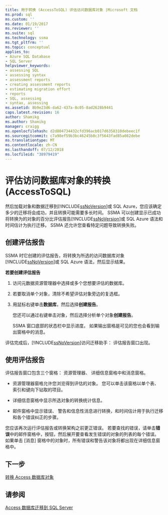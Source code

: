 ```yaml
---
title: 用于转换 (AccessToSQL) 评估访问数据库对象 |Microsoft 文档
ms.prod: sql
ms.custom: ''
ms.date: 01/19/2017
ms.reviewer: ''
ms.suite: sql
ms.technology: ssma
ms.tgt_pltfrm: ''
ms.topic: conceptual
applies_to:
- Azure SQL Database
- SQL Server
helpviewer_keywords:
- assessing SQL
- assessing syntax
- assessment reports
- creating assessment reports
- estimating migration effort
- reports
- SQL, assessing
- syntax, assessing
ms.assetid: 8b9e23d6-da62-437a-8c05-8ad2628b9441
caps.latest.revision: 16
author: Shamikg
ms.author: Shamikg
manager: craigg
ms.openlocfilehash: d2d804734432cfd396acb017d6358310debeec1f
ms.sourcegitcommit: c7a98ef59b3bc46245b8c3f5643fad85a082debe
ms.translationtype: MT
ms.contentlocale: zh-CN
ms.lasthandoff: 07/12/2018
ms.locfileid: "38979419"
---
```

# <a name="assessing-access-database-objects-for-conversion-accesstosql"></a>评估访问数据库对象的转换 (AccessToSQL)
然后加载对象和数据迁移到[!INCLUDE[ssNoVersion](../../includes/ssnoversion_md.md)]或 SQL Azure，您应该确定多少的迁移将会成功，并且转换可能需要多长时间。 SSMA 可以创建显示已成功将转换为的对象的百分比评估报告[!INCLUDE[ssNoVersion](../../includes/ssnoversion_md.md)]或 SQL Azure 语法和时间估计为执行迁移。 SSMA 还允许您查看特定问题导致转换失败。  
  
## <a name="creating-assessment-reports"></a>创建评估报告  
SSMA 时它创建的评估报告，将转换为所选的访问数据库对象[!INCLUDE[ssNoVersion](../../includes/ssnoversion_md.md)]或 SQL Azure 语法，然后显示结果。  
  
**若要创建评估报告**  
  
1.  访问元数据资源管理器中选择或多个您想要评估的数据库。  
  
2.  若要取消单个对象，清除不希望评估对象旁边的复选框。  
  
3.  用鼠标右键单击**数据库**，然后选择**创建报告**。  
  
    您还可以通过右键单击对象，然后选择分析单个对象**创建报告**。  
  
    SSMA 窗口底部的状态栏中显示进度。 如果输出窗格是可见的您也会看到输出窗格中的消息。  
  
评估完成后，[!INCLUDE[ssNoVersion](../../includes/ssnoversion_md.md)]访问迁移助手： 评估报告窗口出现。  
  
## <a name="using-assessment-reports"></a>使用评估报告  
评估报告窗口包含三个窗格： 资源管理器、 详细信息窗格中和消息窗格。  
  
-   资源管理器窗格允许您浏览得到评估的对象。 您可以单击该窗格以单个表、 索引和键向下钻取的项目。  
  
-   详细信息窗格中显示所选对象的转换统计信息。  
  
-   邮件窗格中显示错误、 警告和信息性消息进行转换，和时间估计用于执行迁移和各个错误纠正的步骤。  
  
您应该再次运行评估报告或转换架构之前更正错误。 若要查找的错误，请单击**错误**中的邮件窗格中，按钮，然后展开要查看发生错误的对象的列表的每个错误。 如果单击 [消息] 窗格中的对象时，所有错误和警告该对象将都出现在详细信息窗格中。  
  
## <a name="next-step"></a>下一步  
[转换 Access 数据库对象](http://msdn.microsoft.com/e0ef67bf-80a6-4e6c-a82d-5d46e0623c6c)  
  
## <a name="see-also"></a>请参阅  
[Access 数据库迁移到 SQL Server](http://msdn.microsoft.com/76a3abcf-2998-4712-9490-fe8d872c89ca)  
  
